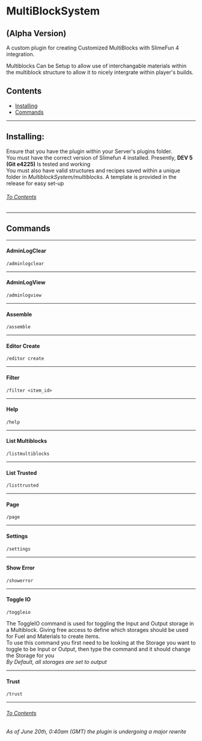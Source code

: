 <h1>MultiBlockSystem</h1>  
<h2>(Alpha Version)</h2>

A custom plugin for creating Customized MultiBlocks with SlimeFun 4 integration.

Multiblocks Can be Setup to allow use of interchangable materials within the multiblock structure to allow it to nicely
intergrate within player's builds.

<h2 id="contents">Contents</h2>

* <a href="#install">Installing</a>
* <a href="#cmds">Commands</a>

<hr>
<h2 id="install">Installing:</h2>
Ensure that you have the plugin within your Server's plugins folder. <br>
You must have the correct version of Slimefun 4 installed. Presently, <b>DEV 5 (Git e4225)</b> Is tested and working <br>
You must also have valid structures and recipes saved within a unique folder in <i>MultiblockSystem/multiblocks</i>. A template is provided in the release for easy set-up

<a href="#contents"><h6>To Contents</h6></a>
<hr>
<h2 id="cmds">Commands</h2>
<hr>
<h4>AdminLogClear</h4>

`/adminlogclear`

<hr>
<h4>AdminLogView</h4>

`/adminlogview`

<hr>
<h4>Assemble</h4>

`/assemble`

<hr>
<h4>Editor Create</h4>

`/editor create`

<hr>
<h4>Filter</h4>

`/filter <item_id>`

<hr>
<h4>Help</h4>

`/help`

<hr>
<h4>List Multiblocks</h4>

`/listmultiblocks`

<hr>
<h4>List Trusted</h4>

`/listtrusted`

<hr>
<h4>Page</h4>

`/page`

<hr>
<h4>Settings</h4>

`/settings`

<hr>
<h4>Show Error</h4>

`/showerror`

<hr>
<h4>Toggle IO</h4>

`/toggleio`

<p>The ToggleIO command is used for toggling the Input and Output storage in a Multiblock. 
Giving free access to define which storages should be used for Fuel and Materials to create items.
<br>
To use this command you first need to be looking at the Storage you want to toggle to be Input or Output, then type the command and it should change the Storage for you
<br>
<i>By Default, all storages are set to output</i></p>

<hr>
<h4>Trust</h4>

`/trust`

<hr>
<a href="#contents"><h6>To Contents</h6></a>

<i>As of June 20th, 0:40am (GMT) the plugin is undergoing a major rewrite</i>
